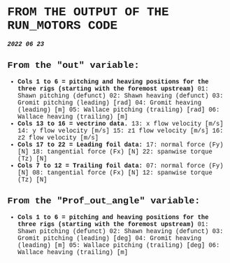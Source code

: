 <div style="font-family:Courier">

# FROM THE OUTPUT OF THE RUN_MOTORS CODE
***2022 06 23***

## From the "out" variable:
- **Cols 1 to 6 = pitching and heaving positions for the three rigs (starting with the foremost upstream)**
    01: Shawn   pitching (defunct)
    02: Shawn   heaving  (defunct)
    03: Gromit  pitching (leading) [rad]
    04: Gromit  heaving  (leading) [m]
    05: Wallace pitching (trailing) [rad]
    06: Wallace heaving  (trailing) [m]
- **Cols 13 to 16 = vectrino data.**
    13: x flow velocity [m/s]
    14: y flow velocity [m/s]
    15: z1 flow velocity [m/s]
    16: z2 flow velocity [m/s]
- **Cols 17 to 22 = Leading foil data:**
    17: normal force (Fy) [N]
    18: tangential force (Fx) [N]
    22: spanwise torque (Tz) [N]
- **Cols 7 to 12 = Trailing foil data:**
    07: normal force (Fy) [N]
    08: tangential force (Fx) [N]
    12: spanwise torque (Tz) [N]

## From the "Prof_out_angle" variable:
- **Cols 1 to 6 = pitching and heaving positions for the three rigs (starting with the foremost upstream)**
    01: Shawn   pitching (defunct)
    02: Shawn   heaving  (defunct)
    03: Gromit  pitching (leading) [deg]
    04: Gromit  heaving  (leading) [m]
    05: Wallace pitching (trailing) [deg]
    06: Wallace heaving  (trailing) [m]

</body>